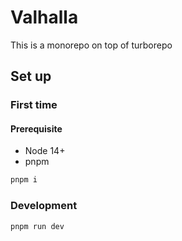 # Valhalla

This is a monorepo on top of turborepo

## Set up

### First time

#### Prerequisite

- Node 14+
- pnpm

```bash
pnpm i
```

### Development

```bash
pnpm run dev
```
